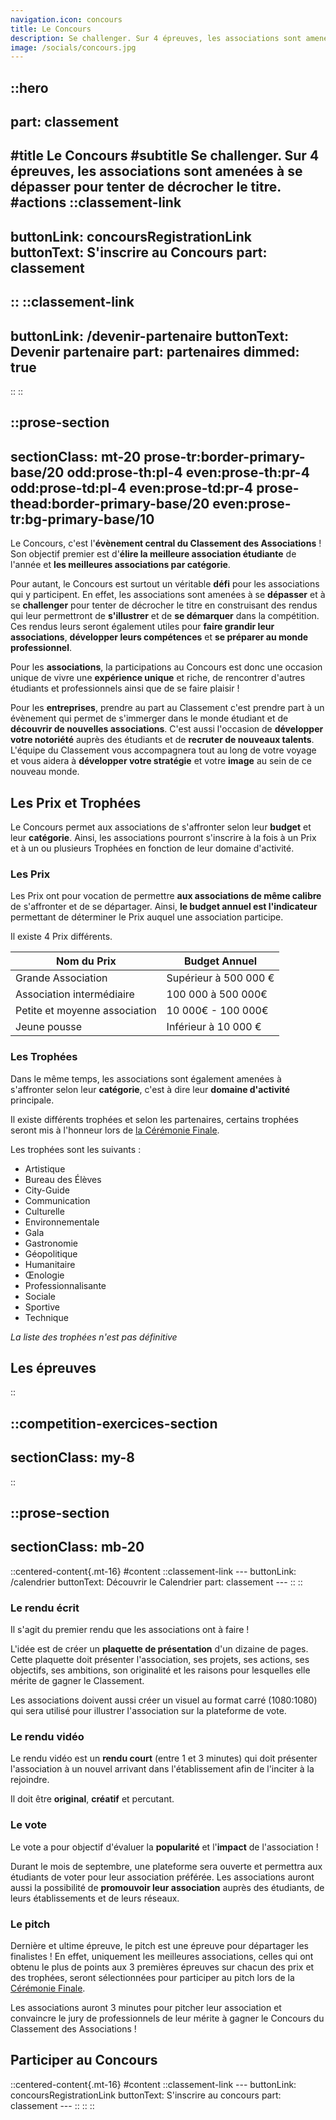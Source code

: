 ```yaml
---
navigation.icon: concours
title: Le Concours
description: Se challenger.​ ​Sur 4 épreuves, les associations sont amenées à se dépasser pour tenter de décrocher le titre.
image: /socials/concours.jpg
---
```


::hero
---
part: classement
---
#title
Le Concours
#subtitle
Se challenger.​ ​Sur 4 épreuves, les associations sont amenées à se dépasser pour tenter de décrocher le titre.
#actions
  ::classement-link
  ---
  buttonLink: concoursRegistrationLink
  buttonText: S'inscrire au Concours
  part: classement
  ---
  ::
  ::classement-link
  ---
  buttonLink: /devenir-partenaire
  buttonText: Devenir partenaire
  part: partenaires
  dimmed: true
  ---
  ::
::

::prose-section
---
sectionClass: mt-20 prose-tr:border-primary-base/20 odd:prose-th:pl-4 even:prose-th:pr-4 odd:prose-td:pl-4 even:prose-td:pr-4 prose-thead:border-primary-base/20 even:prose-tr:bg-primary-base/10
---

Le Concours, c'est l'**évènement central du Classement des Associations** ! Son objectif premier est d'**élire la meilleure association étudiante** de l'année et **les meilleures associations par catégorie**.

Pour autant, le Concours est surtout un véritable **défi** pour les associations qui y participent. En effet, les associations sont amenées à se **dépasser** et à se **challenger** pour tenter de décrocher le titre en construisant des rendus qui leur permettront de **s'illustrer** et de **se démarquer** dans la compétition. Ces rendus leurs seront également utiles pour **faire grandir leur associations**, **développer leurs compétences** et **se préparer au monde professionnel**.

Pour les **associations**, la participations au Concours est donc une occasion unique de vivre une **expérience unique** et riche, de rencontrer d'autres étudiants et professionnels ainsi que de se faire plaisir !

Pour les **entreprises**, prendre au part au Classement c'est prendre part à un évènement qui permet de s'immerger dans le monde étudiant et de **découvrir de nouvelles associations**. C'est aussi l'occasion de **développer votre notoriété** auprès des étudiants et de **recruter de nouveaux talents**. L'équipe du Classement vous accompagnera tout au long de votre voyage et vous aidera à **développer votre stratégie** et votre **image** au sein de ce nouveau monde.

## Les Prix et Trophées

Le Concours permet aux associations de s'affronter selon leur **budget** et leur **catégorie**. Ainsi, les associations pourront s'inscrire à la fois à un Prix et à un ou plusieurs Trophées en fonction de leur domaine d'activité.

### Les Prix

Les Prix ont pour vocation de permettre **aux associations de même calibre** de s'affronter et de se départager. Ainsi, **le budget annuel est l'indicateur** permettant de déterminer le Prix auquel une association participe.

Il existe 4 Prix différents.

| Nom du Prix                   | Budget Annuel         |
| ----------------------------- | --------------------- |
| Grande Association            | Supérieur à 500 000 € |
| Association intermédiaire     | 100 000 à 500 000€    |
| Petite et moyenne association | 10 000€ - 100 000€    |
| Jeune pousse                  | Inférieur à 10 000 €  |

### Les Trophées

Dans le même temps, les associations sont également amenées à s'affronter selon leur **catégorie**, c'est à dire leur **domaine d'activité** principale.

Il existe différents trophées et selon les partenaires, certains trophées seront mis à l'honneur lors de [la Cérémonie Finale](./4.ceremonie-finale.md).

Les trophées sont les suivants :

- Artistique
- Bureau des Élèves
- City-Guide
- Communication
- Culturelle
- Environnementale
- Gala
- Gastronomie
- Géopolitique
- Humanitaire
- Œnologie
- Professionnalisante
- Sociale
- Sportive
- Technique

*La liste des trophées n'est pas définitive*

## Les épreuves
::

::competition-exercices-section
---
sectionClass: my-8
---
::

::prose-section
---
sectionClass: mb-20
---
  ::centered-content{.mt-16}
  #content
    ::classement-link
    ---
    buttonLink: /calendrier
    buttonText: Découvrir le Calendrier
    part: classement
    ---
    ::
  ::

### Le rendu écrit

Il s'agit du premier rendu que les associations ont à faire !

L'idée est de créer un **plaquette de présentation** d'un dizaine de pages. Cette plaquette doit présenter l'association, ses projets, ses actions, ses objectifs, ses ambitions, son originalité et les raisons pour lesquelles elle mérite de gagner le Classement.

Les associations doivent aussi créer un visuel au format carré (1080:1080) qui sera utilisé pour illustrer l'association sur la plateforme de vote.

### Le rendu vidéo

Le rendu vidéo est un **rendu court** (entre 1 et 3 minutes) qui doit présenter l'association à un nouvel arrivant dans l'établissement afin de l'inciter à la rejoindre.

Il doit être **original**, **créatif** et percutant.
### Le vote

Le vote a pour objectif d'évaluer la **popularité** et l'**impact** de l'association !

Durant le mois de septembre, une plateforme sera ouverte et permettra aux étudiants de voter pour leur association préférée. Les associations auront aussi la possibilité de **promouvoir leur association** auprès des étudiants, de leurs établissements et de leurs réseaux.

### Le pitch

Dernière et ultime épreuve, le pitch est une épreuve pour départager les finalistes ! En effet, uniquement les meilleures associations, celles qui ont obtenu le plus de points aux 3 premières épreuves sur chacun des prix et des trophées, seront sélectionnées pour participer au pitch lors de la [Cérémonie Finale](./4.ceremonie-finale.md). 

Les associations auront 3 minutes pour pitcher leur association et convaincre le jury de professionnels de leur mérite à gagner le Concours du Classement des Associations !

## Participer au Concours

  ::centered-content{.mt-16}
  #content
    ::classement-link
    ---
    buttonLink: concoursRegistrationLink
    buttonText: S'inscrire au concours
    part: classement
    ---
    ::
  ::
::
